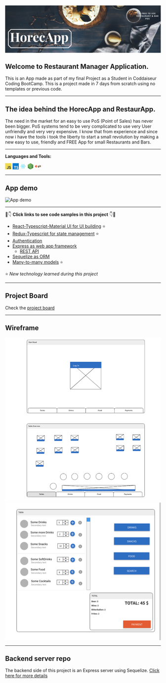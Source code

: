 [![Social banner for HorecApp](https://github.com/NikolasKorakidis/HorecApp-Restaurant-Manager-FrontEnd/blob/development/ReadMePictures/HorecAppBanner.png)](nikolaskorakidis.com)

## Welcome to Restaurant Manager Application.

This is an App made as part of my final Project as a Student in Coddaiseur Coding BootCamp.
This is a project made in 7 days from scratch using no templates or previous code.

---

## The idea behind the HorecApp and RestaurApp.

The need in the market for an easy to use PoS (Point of Sales) has never been bigger. PoS systems tend to be very complicated to use very User unfriendly and very very expensive.
I know that from experience and since now i have the tools i took the liberty to start a small revolution by making a new easy to use, friendly and FREE App for small Restaurants and Bars.

---

**Languages and Tools:**

<code><img height="20" src="https://raw.githubusercontent.com/github/explore/80688e429a7d4ef2fca1e82350fe8e3517d3494d/topics/javascript/javascript.png"></code>
<code><img height="20" src="https://raw.githubusercontent.com/github/explore/80688e429a7d4ef2fca1e82350fe8e3517d3494d/topics/typescript/typescript.png"></code>
<code><img height="20" src="https://raw.githubusercontent.com/github/explore/80688e429a7d4ef2fca1e82350fe8e3517d3494d/topics/react/react.png"></code>
<code><img height="20" src="https://raw.githubusercontent.com/github/explore/80688e429a7d4ef2fca1e82350fe8e3517d3494d/topics/nodejs/nodejs.png"></code>
<code><img height="20" src="https://raw.githubusercontent.com/github/explore/80688e429a7d4ef2fca1e82350fe8e3517d3494d/topics/git/git.png"></code>

---

## App demo

![App demo](https://github.com/tdijkmans/savoristas-front/blob/master/readme-assets/Post-a-palette.gif)

---

👀👇 **Click links to see code samples in this project** 👇👀

- [React-Typescript-Material UI for UI building](https://github.com/NikolasKorakidis/HorecApp-Restaurant-Manager-FrontEnd/blob/main/src/App.tsx) ⭐
- [Redux-Typescript for state management](https://github.com/NikolasKorakidis/HorecApp-Restaurant-Manager-FrontEnd/tree/main/src/store) ⭐
- [Authentication](https://github.com/NikolasKorakidis/HorecApp-Restaurant-Manager-BackEnd/tree/master/auth)
- [Express as web app framework](https://github.com/NikolasKorakidis/HorecApp-Restaurant-Manager-BackEnd/blob/master/index.js)
  - [REST API](https://github.com/NikolasKorakidis/HorecApp-Restaurant-Manager-BackEnd/tree/master/router)
- [Sequelize as ORM](https://github.com/NikolasKorakidis/HorecApp-Restaurant-Manager-BackEnd/tree/master/models)
- [Many-to-many models](https://github.com/NikolasKorakidis/HorecApp-Restaurant-Manager-BackEnd/tree/master/models) ⭐

⭐ _New technology learned during this project_

---

## Project Board

Check the [project board](https://github.com/NikolasKorakidis/HorecApp-Restaurant-Manager-FrontEnd/projects)

---

## Wireframe

[![Social banner for WireFrames](https://github.com/NikolasKorakidis/HorecApp-Restaurant-Manager-FrontEnd/blob/development/ReadMePictures/main.png)]()
[![Social banner for WireFrames](https://github.com/NikolasKorakidis/HorecApp-Restaurant-Manager-FrontEnd/blob/development/ReadMePictures/table.png)]()

---

## Backend server repo

The backend side of this project is an Express server using Sequelize. [Click here for more details](https://github.com/NikolasKorakidis/HorecApp-Restaurant-Manager-BackEnd)
